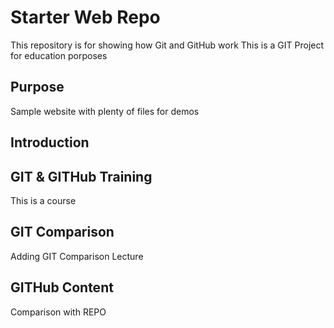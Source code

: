 # Starter Web Repo

This repository is for showing how Git and GitHub work
This is a GIT Project for education porposes

## Purpose

Sample website with plenty of files for demos

## Introduction


## GIT & GITHub Training
This is a course

## GIT Comparison
Adding GIT Comparison Lecture

## GITHub Content
Comparison with REPO
